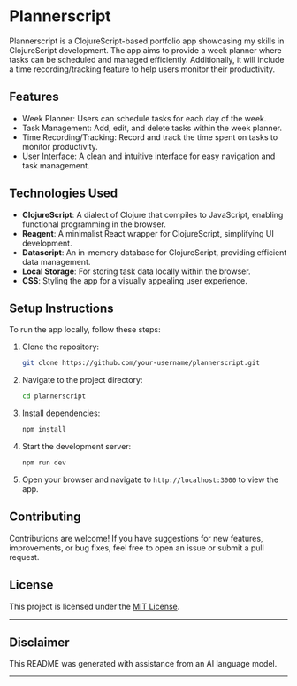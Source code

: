 # Plannerscript

Plannerscript is a ClojureScript-based portfolio app showcasing my skills in ClojureScript development. The app aims to provide a week planner where tasks can be scheduled and managed efficiently. Additionally, it will include a time recording/tracking feature to help users monitor their productivity.

## Features

- Week Planner: Users can schedule tasks for each day of the week.
- Task Management: Add, edit, and delete tasks within the week planner.
- Time Recording/Tracking: Record and track the time spent on tasks to monitor productivity.
- User Interface: A clean and intuitive interface for easy navigation and task management.

## Technologies Used

- **ClojureScript**: A dialect of Clojure that compiles to JavaScript, enabling functional programming in the browser.
- **Reagent**: A minimalist React wrapper for ClojureScript, simplifying UI development.
- **Datascript**: An in-memory database for ClojureScript, providing efficient data management.
- **Local Storage**: For storing task data locally within the browser.
- **CSS**: Styling the app for a visually appealing user experience.

## Setup Instructions

To run the app locally, follow these steps:

1. Clone the repository:

   ```bash
   git clone https://github.com/your-username/plannerscript.git
   ```

2. Navigate to the project directory:

   ```bash
   cd plannerscript
   ```

3. Install dependencies:

   ```bash
   npm install
   ```

4. Start the development server:

   ```bash
   npm run dev
   ```

5. Open your browser and navigate to `http://localhost:3000` to view the app.

## Contributing

Contributions are welcome! If you have suggestions for new features, improvements, or bug fixes, feel free to open an issue or submit a pull request.

## License

This project is licensed under the [MIT License](LICENSE).

---
## Disclaimer

This README was generated with assistance from an AI language model.

---

